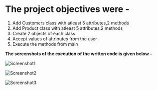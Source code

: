 # The project objectives were -

1. Add Customers class with atleast 5 attributes,2 methods
2. Add Product class with atleast 5 attributes,2 methods
3. Create 2 objects of each class
4. Accept values of attributes from the user
5. Execute the methods from main

**The screenshots of the execution of the written code is given below -**

![Screenshot1](https://user-images.githubusercontent.com/58776463/213900788-fc104001-5868-4d19-a6d6-db424777decb.png)


![Screenshot2](https://user-images.githubusercontent.com/58776463/213900790-49ee49f6-c2ba-4c11-9d9c-2bda74ddfcc3.png)


![Screenshot3](https://user-images.githubusercontent.com/58776463/213900795-b5be6419-604e-4174-897e-039c10863d0b.png)

